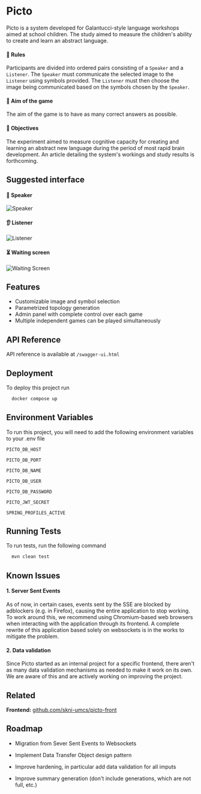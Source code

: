 
# Picto

Picto is a system developed for Galantucci-style language workshops aimed at school children. The study aimed to measure the children's ability to create and learn an abstract language.

#### 📜 Rules

Participants are divided into ordered pairs consisting of a `Speaker` and a `Listener`. The `Speaker` must communicate the selected image to the `Listener` using symbols provided. The `Listener` must then choose the image being communicated based on the symbols chosen by the `Speaker`.

#### 🎯 Aim of the game

The aim of the game is to have as many correct answers as possible.

#### 📑 Objectives

The experiment aimed to measure cognitive capacity for creating and learning an abstract new language during the period of most rapid brain development. An article detailing the system's workings and study results is forthcoming.
## Suggested interface

#### 📢 Speaker
![Speaker](https://via.placeholder.com/468x300?text=App+Screenshot+Here)  

#### 👂 Listener
![Listener](https://via.placeholder.com/468x300?text=App+Screenshot+Here)  

#### ⏳ Waiting screen
![Waiting Screen](https://via.placeholder.com/468x300?text=App+Screenshot+Here)  


## Features

- Customizable image and symbol selection
- Parametrized topology generation
- Admin panel with complete control over each game
- Multiple independent games can be played simultaneously
## API Reference

API reference is available at `/swagger-ui.html`

## Deployment

To deploy this project run

```bash
  docker compose up
```


## Environment Variables

To run this project, you will need to add the following environment variables to your .env file

`PICTO_DB_HOST`

`PICTO_DB_PORT`

`PICTO_DB_NAME`

`PICTO_DB_USER`

`PICTO_DB_PASSWORD`

`PICTO_JWT_SECRET`

`SPRING_PROFILES_ACTIVE`


## Running Tests

To run tests, run the following command

```bash
  mvn clean test
```


## Known Issues

#### 1. Server Sent Events

As of now, in certain cases, events sent by the SSE are blocked by adblockers (e.g. in Firefox), causing the entire application to stop working. To work around this, we recommend using Chromium-based web browsers when interacting with the application through its frontend. A complete rewrite of this application based solely on websockets is in the works to mitigate the problem.

#### 2. Data validation

Since Picto started as an internal project for a specific frontend, there aren't as many data validation mechanisms as needed to make it work on its own. We are aware of this and are actively working on improving the project.
## Related

**Frontend:** [github.com/skni-umcs/picto-front](https://github.com/skni-umcs/picto-front)


## Roadmap

- Migration from Sever Sent Events to Websockets

- Implement Data Transfer Object design pattern

- Improve hardening, in particular add data validation for all imputs

- Improve summary generation (don't include generations, which are not full, etc.)

